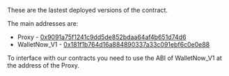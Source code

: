 These are the lastest deployed versions of the contract.

The main addresses are:
* Proxy - [0x9091a75f1241c9dd5de852bdaa64af4b651d74d6](https://bscscan.com/address/0x9091a75f1241c9dd5de852bdaa64af4b651d74d6)
* WalletNow_V1 - [0x181f1b764d16a884890337a33c091ebf6c0e0e88](https://bscscan.com/address/0x181f1b764d16a884890337a33c091ebf6c0e0e88)

To interface with our contracts you need to use the ABI of WalletNow_V1 at the address of the Proxy.

